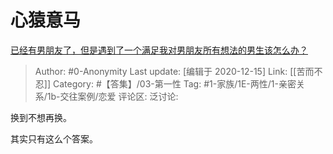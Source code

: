 # 心猿意马
[已经有男朋友了，但是遇到了一个满足我对男朋友所有想法的男生该怎么办？](https://www.zhihu.com/question/407692864/answer/1449094155)

> Author: #0-Anonymity
> Last update: [编辑于 2020-12-15]
> Link: [[苦而不忍]]
> Category: #【答集】/03-第一性
> Tag: #1-家族/1E-两性/1-亲密关系/1b-交往案例/恋爱
> 评论区:
> 泛讨论:

换到不想再换。

其实只有这么个答案。

